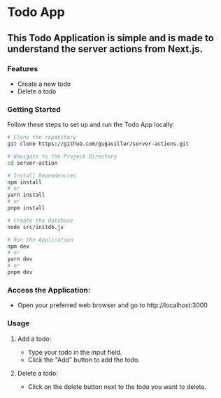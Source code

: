 # Todo App

## This Todo Application is simple and is made to understand the server actions from Next.js.

### Features

- Create a new todo
- Delete a todo

### Getting Started

Follow these steps to set up and run the Todo App locally:

```bash
# Clone the repository
git clone https://github.com/gugavillar/server-actions.git

# Navigate to the Project Directory
cd server-action

# Install Dependencies
npm install
# or
yarn install
# or
pnpm install

# Create the database
node src/initdb.js

# Run the Application
npm dev
# or
yarn dev
# or
pnpm dev
```

### Access the Application:

- Open your preferred web browser and go to http://localhost:3000

### Usage

1. Add a todo:

   - Type your todo in the input field.
   - Click the "Add" button to add the todo.

2. Delete a todo:
   - Click on the delete button next to the todo you want to delete.
